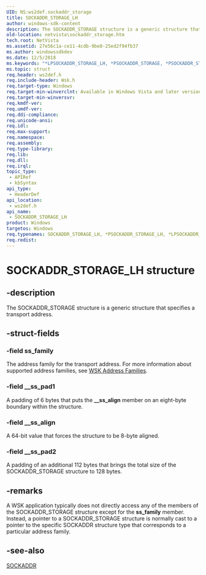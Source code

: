 ```yaml
---
UID: NS:ws2def.sockaddr_storage
title: SOCKADDR_STORAGE_LH
author: windows-sdk-content
description: The SOCKADDR_STORAGE structure is a generic structure that specifies a transport address.
old-location: netvista\sockaddr_storage.htm
tech.root: NetVista
ms.assetid: 27e56c1a-ce11-4cdb-9be8-25ed2f94fb37
ms.author: windowssdkdev
ms.date: 12/5/2018
ms.keywords: "*LPSOCKADDR_STORAGE_LH, *PSOCKADDR_STORAGE, *PSOCKADDR_STORAGE_LH, FAR *LPSOCKADDR_STORAGE_LH, FAR *LPSOCKADDR_STORAGE_LH structure [Network Drivers Starting with Windows Vista], PSOCKADDR_STORAGE_LH, PSOCKADDR_STORAGE_LH structure pointer [Network Drivers Starting with Windows Vista], SOCKADDR_STORAGE, SOCKADDR_STORAGE structure [Network Drivers Starting with Windows Vista], SOCKADDR_STORAGE_LH, SOCKADDR_STORAGE_LH structure [Network Drivers Starting with Windows Vista], netvista.sockaddr_storage, ws2def/FAR *LPSOCKADDR_STORAGE_LH, ws2def/PSOCKADDR_STORAGE_LH, ws2def/SOCKADDR_STORAGE, wskref_6daf4329-4069-419a-add7-dada30940663.xml"
ms.topic: struct
req.header: ws2def.h
req.include-header: Wsk.h
req.target-type: Windows
req.target-min-winverclnt: Available in Windows Vista and later versions of the Windows operating   systems.
req.target-min-winversvr: 
req.kmdf-ver: 
req.umdf-ver: 
req.ddi-compliance: 
req.unicode-ansi: 
req.idl: 
req.max-support: 
req.namespace: 
req.assembly: 
req.type-library: 
req.lib: 
req.dll: 
req.irql: 
topic_type:
 - APIRef
 - kbSyntax
api_type:
 - HeaderDef
api_location:
 - ws2def.h
api_name:
 - SOCKADDR_STORAGE_LH
product: Windows
targetos: Windows
req.typenames: SOCKADDR_STORAGE_LH, *PSOCKADDR_STORAGE_LH, *LPSOCKADDR_STORAGE_LH
req.redist: 
---
```


# SOCKADDR_STORAGE_LH structure


## -description


The SOCKADDR_STORAGE structure is a generic structure that specifies a transport address.


## -struct-fields




### -field ss_family

The address family for the transport address. For more information about supported address
     families, see 
     <a href="netvista.wsk_address_families">WSK Address Families</a>.


### -field __ss_pad1

A padding of 6 bytes that puts the 
     <b>__ss_align</b> member on an eight-byte boundary within the structure.


### -field __ss_align

A 64-bit value that forces the structure to be 8-byte aligned.


### -field __ss_pad2

A padding of an additional 112 bytes that brings the total size of the SOCKADDR_STORAGE structure
     to 128 bytes.


## -remarks



A WSK application typically does not directly access any of the members of the SOCKADDR_STORAGE
    structure except for the 
    <b>ss_family</b> member. Instead, a pointer to a SOCKADDR_STORAGE structure is normally cast to a pointer
    to the specific SOCKADDR structure type that corresponds to a particular address family.




## -see-also




<a href="https://msdn.microsoft.com/af5ad9ae-3987-4f16-a8a6-14e3e3d0fa6a">SOCKADDR</a>
 

 

